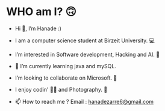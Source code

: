 <h1>WHO am I? 🙃</h1>
 
-  Hi 👋, I’m Hanade :)
-  I am a computer science student at Birzeit University. 💻
-  I’m interested in Software development, Hacking and AI. 💞️
- 🌱 I’m currently learning java and mySQL.
-  I’m looking to collaborate on Microsoft. 👀
-  I enjoy codin' 👩‍💻 and Photography. 📸
  
- 📫 How to reach me ?
     Email : hanadezarre6@gmail.com 
<!---
HanadeZareer/HanadeZareer is a ✨ special ✨ repository because its `README.md` (this file) appears on your GitHub profile.
You can click the Preview link to take a look at your changes.
--->
